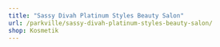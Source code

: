```yaml
---
title: "Sassy Divah Platinum Styles Beauty Salon"
url: /parkville/sassy-divah-platinum-styles-beauty-salon/
shop: Kosmetik
---
```

